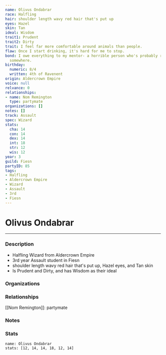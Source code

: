 ```yaml
---
name: Olivus Ondabrar
race: Halfling
hair: shoulder length wavy red hair that's put up
eyes: Hazel
skin: Tan
ideal: Wisdom
trait1: Prudent
trait2: Dirty
trait: I feel far more comfortable around animals than people.
flaw: Once I start drinking, it's hard for me to stop.
bond: I owe everything to my mentor- a horrible person who's probably rotting in jail
  somewhere.
birthday:
  numeric: 8/4
  written: 4th of Ravenent
origin: Aldercrown Empire
voice: null
relvance: 0
relationships:
- name: Nom Remington
  type: partymate
organizations: []
notes: []
track: Assault
spec: Wizard
stats:
  cha: 14
  con: 14
  dex: 14
  int: 18
  str: 12
  wis: 12
year: 3
guild: Fiesn
partyID: 85
tags:
- Halfling
- Aldercrown Empire
- Wizard
- Assault
- 3rd
- Fiesn
---
```

# Olivus Ondabrar
---
### Description
- Halfling Wizard from Aldercrown Empire
- 3rd year Assault student in Fiesn
- shoulder length wavy red hair that's put up, Hazel eyes, and Tan skin
- Is Prudent and Dirty, and has Wisdom as their ideal

### Organizations

### Relationships
[[Nom Remington]]: partymate

### Notes

### Stats
```statblock
name: Olivus Ondabrar
stats: [12, 14, 14, 18, 12, 14]
```